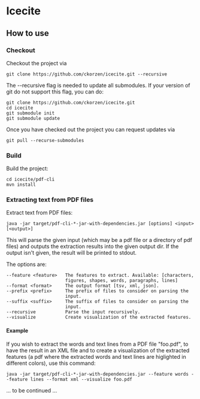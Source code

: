 # Icecite

## How to use

### Checkout

Checkout the project via

    git clone https://github.com/ckorzen/icecite.git --recursive

The --recursive flag is needed to update all submodules. 
If your version of git do not support this flag, you can do:

    git clone https://github.com/ckorzen/icecite.git
    cd icecite
    git submodule init
    git submodule update
    
Once you have checked out the project you can request updates via
    
    git pull --recurse-submodules
    
### Build    

Build the project:
    
    cd icecite/pdf-cli
    mvn install

### Extracting text from PDF files

Extract text from PDF files:
    
    java -jar target/pdf-cli-*-jar-with-dependencies.jar [options] <input> [<output>]

This will parse the given input (which may be a pdf file or a directory of pdf 
files) and outputs the extraction results into the given output dir. If the 
output isn't given, the result will be printed to stdout.

The options are:

    --feature <feature>   The features to extract. Available: [characters,
                          figures, shapes, words, paragraphs, lines]
    --format <format>     The output format [tsv, xml, json].
    --prefix <prefix>     The prefix of files to consider on parsing the
                          input.
    --suffix <suffix>     The suffix of files to consider on parsing the
                          input.
    --recursive           Parse the input recursively.
    --visualize           Create visualization of the extracted features.
 
#### Example
 
If you wish to extract the words and text lines from a PDF file "foo.pdf", to 
have the result in an XML file and to create a visualization of the extracted 
features (a pdf where the extracted words and text lines are 
higlighted in different colors), use this command:
    
    java -jar target/pdf-cli-*-jar-with-dependencies.jar --feature words --feature lines --format xml --visualize foo.pdf


... to be continued ...
